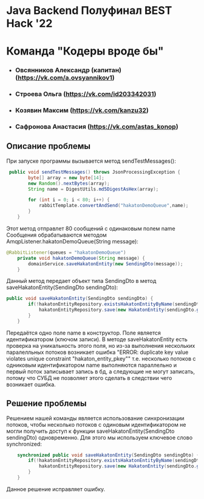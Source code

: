 # Java Backend Полуфинал BEST Hack '22
# Команда "Кодеры вроде бы"
 - ### Овсянников Александр (капитан) (https://vk.com/a.ovsyannikov1)
 - ### Строева Ольга (https://vk.com/id203342031)
 - ### Козявин Максим (https://vk.com/kanzu32)
 - ### Сафронова Анастасия (https://vk.com/astas_konop)
## Описание проблемы
При запуске программы вызывается метод sendTestMessages():
```java
 public void sendTestMessages() throws JsonProcessingException {
        byte[] array = new byte[14];
        new Random().nextBytes(array);
        String name = DigestUtils.md5DigestAsHex(array);

        for (int i = 0; i < 80; i++) {
            rabbitTemplate.convertAndSend("hakatonDemoQueue",name);
        }
    }
```
Этот метод отправлет 80 сообщений с одинаковым полем name
Сообщения обрабатываются методом AmqpListener.hakatonDemoQueue(String message):
```java
@RabbitListener(queues = "hakatonDemoQueue")
    private void hakatonDemoQueue(String message) {
        domainService.saveHakatonEntity(new SendingDto(message));
    }
```
Данный метод передает объект типа SendingDto в метод saveHakatonEntity(SendingDto sendingDto):
```java
public void saveHakatonEntity(SendingDto sendingDto) {
        if(!hakatonEntityRepository.existsHakatonEntityByName(sendingDto.getName())){
            hakatonEntityRepository.save(new HakatonEntity(sendingDto.getName()));
        }
    }
```
Передаётся одно поле name в конструктор. Поле является идентификатором (ключом записи).
В методе saveHakatonEntity есть проверка на уникальность этого поля, но из-за выполнения нескольких паралелльных потоков возникает ошибка "ERROR: duplicate key value violates unique constraint "hakaton_entity_pkey""
т.е. несколько потоков с одниковым идентификатором name выполняются параллельно и первый поток записывает запись в бд, а следующие не могут записать, потому что СУБД не позволяет этого сделать в следствии чего возникает ошибка.
## Решение проблемы
Решением нашей команды является использование синхронизации потоков, чтобы несколько потоков с одиновым идентификатором не могли получить доступ к функции saveHakatonEntity(SendingDto sendingDto) одновременно.
Для этого мы используем ключевое слово synchronized:
```java
    synchronized public void saveHakatonEntity(SendingDto sendingDto) {
        if(!hakatonEntityRepository.existsHakatonEntityByName(sendingDto.getName())){
            hakatonEntityRepository.save(new HakatonEntity(sendingDto.getName()));
        }
    }
```
Данное решение исправляет ошибку.
